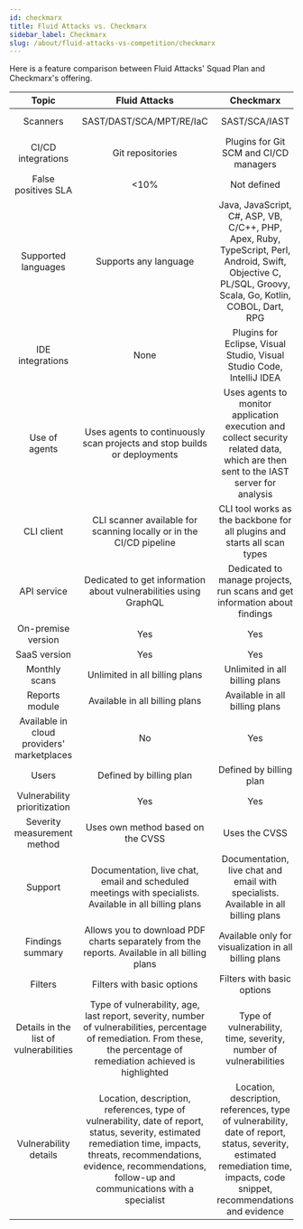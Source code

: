```yaml
---
id: checkmarx
title: Fluid Attacks vs. Checkmarx
sidebar_label: Checkmarx
slug: /about/fluid-attacks-vs-competition/checkmarx
---
```


Here is a feature comparison
between Fluid Attacks' Squad Plan and Checkmarx's offering.

|                    **Topic**                    |                                                                                                                  **Fluid Attacks**                                                                                                                  |                                                                                                **Checkmarx**                                                                                               | **Advantage** |
|:-----------------------------------------------:|:---------------------------------------------------------------------------------------------------------------------------------------------------------------------------------------------------------------------------------------------------:|:----------------------------------------------------------------------------------------------------------------------------------------------------------------------------------------------------------:|:-------------:|
| Scanners                                        | SAST/DAST/SCA/MPT/RE/IaC                                                                                                                                                                                                                            | SAST/SCA/IAST                                                                                                                                                                                              | Fluid Attacks |
| CI/CD integrations                              | Git repositories                                                                                                                                                                                                                                    | Plugins for Git SCM and CI/CD managers                                                                                                                                                                     | Checkmarx     |
| False positives SLA                             |                                                                                                                                                                                                                                                <10% | Not defined                                                                                                                                                                                                | Fluid Attacks |
| Supported languages                             | Supports any language                                                                                                                                                                                                                               | Java, JavaScript, C#, ASP, VB, C/C++, PHP, Apex, Ruby, TypeScript, Perl, Android, Swift, Objective C, PL/SQL, Groovy, Scala, Go, Kotlin, COBOL, Dart, RPG                                                  | Fluid Attacks |
| IDE integrations                                | None                                                                                                                                                                                                                                                | Plugins for Eclipse, Visual Studio, Visual Studio Code, IntelliJ IDEA                                                                                                                                      | Checkmarx     |
| Use of agents                                   | Uses agents to continuously scan projects and stop builds or deployments                                                                                                                                                                            | Uses agents to monitor application execution and collect security related data, which are then sent to the IAST server for analysis                                                                        | Similar       |
| CLI client                                      | CLI scanner available for scanning locally or in the CI/CD pipeline                                                                                                                                                                                 | CLI tool works as the backbone for all plugins and starts all scan types                                                                                                                                   | Similar       |
| API service                                     | Dedicated to get information about vulnerabilities using GraphQL                                                                                                                                                                                    | Dedicated to manage projects, run scans and get information about findings                                                                                                                                 | Checkmarx     |
| On-premise version                              | Yes                                                                                                                                                                                                                                                 | Yes                                                                                                                                                                                                        | Similar       |
| SaaS version                                    | Yes                                                                                                                                                                                                                                                 | Yes                                                                                                                                                                                                        | Similar       |
| Monthly scans                                   | Unlimited in all billing plans                                                                                                                                                                                                                      | Unlimited in all billing plans                                                                                                                                                                             | Similar       |
| Reports module                                  | Available in all billing plans                                                                                                                                                                                                                      | Available in all billing plans                                                                                                                                                                             | Similar       |
| Available in cloud providers' marketplaces      | No                                                                                                                                                                                                                                                  | Yes                                                                                                                                                                                                        | Checkmarx     |
| Users                                           | Defined by billing plan                                                                                                                                                                                                                             | Defined by billing plan                                                                                                                                                                                    | Similar       |
| Vulnerability prioritization                    | Yes                                                                                                                                                                                                                                                 | Yes                                                                                                                                                                                                        | Similar       |
| Severity measurement method                     | Uses own method based on the CVSS                                                                                                                                                                                                                   | Uses the CVSS                                                                                                                                                                                              | Fluid Attacks |
| Support                                         | Documentation, live chat, email and scheduled meetings with specialists. Available in all billing plans                                                                                                                                             | Documentation, live chat and email with specialists. Available in all billing plans                                                                                                                        | Fluid Attacks |
| Findings summary                                | Allows you to download PDF charts separately from the reports. Available in all billing plans                                                                                                                                                       | Available only for visualization in all billing plans                                                                                                                                                      | Fluid Attacks |
| Filters                                         | Filters with basic options                                                                                                                                                                                                                          | Filters with basic options                                                                                                                                                                                 | Similar       |
| Details in the list of vulnerabilities          | Type of vulnerability, age, last report, severity, number of vulnerabilities, percentage of remediation. From these, the percentage of remediation achieved is highlighted                                                                          | Type of vulnerability, time, severity, number of vulnerabilities                                                                                                                                           | Fluid Attacks |
| Vulnerability details                           | Location, description, references, type of vulnerability, date of report, status, severity, estimated remediation time, impacts, threats, recommendations, evidence, recommendations, follow-up and communications with a specialist                | Location, description, references, type of vulnerability, date of report, status, severity, estimated remediation time, impacts, code snippet, recommendations and evidence                                | Similar       |
